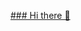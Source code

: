 [### Hi there 👋](https://capsule-render.vercel.app/api?type=waving&height=300&color=gradient&text=Hi%20there%20I'm,%20Vladimir👋)

